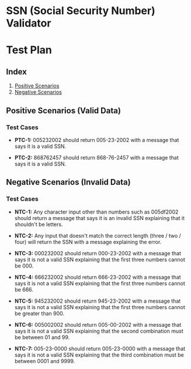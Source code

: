 # SSN (Social Security Number) Validator

# Test Plan

## Index
1. [Positive Scenarios](#positive-scenarios)
2. [Negative Scenarios](#negative-scenarios)

## Positive Scenarios (Valid Data)

### Test Cases

* **PTC-1:** 005232002 should return 005-23-2002 with a message that says it is a valid SSN.

* **PTC-2:** 868762457 should return 868-76-2457 with a message that says it is a valid SSN.

## Negative Scenarios (Invalid Data)

### Test Cases

* **NTC-1:** Any character input other than numbers such as 005df2002 should return a message that says it is an invalid SSN explaining that it shouldn't be letters.

* **NTC-2:** Any input that doesn't match the correct length (three / two / four) will return the SSN with a message explaining the error.

* **NTC-3:** 000232002 should return 000-23-2002 with a message that says it is not a valid SSN explaining that the first three numbers cannot be 000.

* **NTC-4:** 666232002 should return 666-23-2002 with a message that says it is not a valid SSN explaining that the first three numbers cannot be 666.

* **NTC-5:** 945232002 should return 945-23-2002 with a message that says it is not a valid SSN explaining that the first three numbers cannot be greater than 900.

* **NTC-6:** 005002002 should return 005-00-2002 with a message that says it is not a valid SSN explaining that the second combination must be between 01 and 99.

* **NTC-7:** 005-23-0000 should return 005-23-0000 with a message that says it is not a valid SSN explaining that the third combination must be between 0001 and 9999.